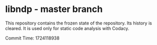 # libndp - master branch

This repository contains the frozen state of the repository.
Its history is cleared. It is used only for static code
analysis with Codacy.

Commit Time: 1724118938